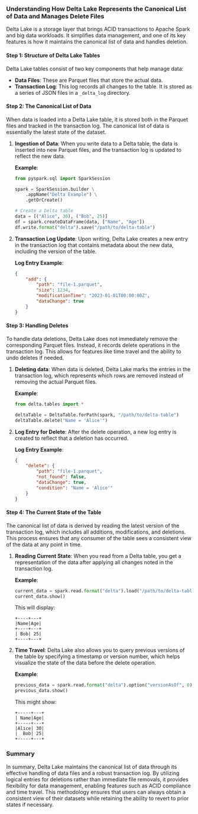 ### Understanding How Delta Lake Represents the Canonical List of Data and Manages Delete Files

Delta Lake is a storage layer that brings ACID transactions to Apache Spark and big data workloads. It simplifies data management, and one of its key features is how it maintains the canonical list of data and handles deletion.

#### Step 1: Structure of Delta Lake Tables

Delta Lake tables consist of two key components that help manage data:

- **Data Files**: These are Parquet files that store the actual data.
- **Transaction Log**: This log records all changes to the table. It is stored as a series of JSON files in a `_delta_log` directory.

#### Step 2: The Canonical List of Data

When data is loaded into a Delta Lake table, it is stored both in the Parquet files and tracked in the transaction log. The canonical list of data is essentially the latest state of the dataset.

1. **Ingestion of Data**:
   When you write data to a Delta table, the data is inserted into new Parquet files, and the transaction log is updated to reflect the new data.

   **Example**:
   ```python
   from pyspark.sql import SparkSession

   spark = SparkSession.builder \
       .appName("Delta Example") \
       .getOrCreate()

   # Create a Delta table
   data = [("Alice", 30), ("Bob", 25)]
   df = spark.createDataFrame(data, ["Name", "Age"])
   df.write.format("delta").save("/path/to/delta-table")
   ```

2. **Transaction Log Update**:
   Upon writing, Delta Lake creates a new entry in the transaction log that contains metadata about the new data, including the version of the table.

   **Log Entry Example**:
   ```json
   {
       "add": {
           "path": "file-1.parquet",
           "size": 1234,
           "modificationTime": "2023-01-01T00:00:00Z",
           "dataChange": true
       }
   }
   ```

#### Step 3: Handling Deletes

To handle data deletions, Delta Lake does not immediately remove the corresponding Parquet files. Instead, it records delete operations in the transaction log. This allows for features like time travel and the ability to undo deletes if needed.

1. **Deleting data**:
   When data is deleted, Delta Lake marks the entries in the transaction log, which represents which rows are removed instead of removing the actual Parquet files.

   **Example**:
   ```python
   from delta.tables import *

   deltaTable = DeltaTable.forPath(spark, "/path/to/delta-table")
   deltaTable.delete("Name = 'Alice'")
   ```

2. **Log Entry for Delete**:
   After the delete operation, a new log entry is created to reflect that a deletion has occurred.

   **Log Entry Example**:
   ```json
   {
       "delete": {
           "path": "file-1.parquet",
           "not_found": false,
           "dataChange": true,
           "condition": "Name = 'Alice'"
       }
   }
   ```

#### Step 4: The Current State of the Table

The canonical list of data is derived by reading the latest version of the transaction log, which includes all additions, modifications, and deletions. This process ensures that any consumer of the table sees a consistent view of the data at any point in time.

1. **Reading Current State**:
   When you read from a Delta table, you get a representation of the data after applying all changes noted in the transaction log.

   **Example**:
   ```python
   current_data = spark.read.format("delta").load("/path/to/delta-table")
   current_data.show()
   ```

   This will display:
   ```
   +----+---+
   |Name|Age|
   +----+---+
   | Bob| 25|
   +----+---+
   ```

2. **Time Travel**:
   Delta Lake also allows you to query previous versions of the table by specifying a timestamp or version number, which helps visualize the state of the data before the delete operation.

   **Example**:
   ```python
   previous_data = spark.read.format("delta").option("versionAsOf", 0).load("/path/to/delta-table")
   previous_data.show()
   ```

   This might show:
   ```
   +-----+---+
   | Name|Age|
   +-----+---+
   |Alice| 30|
   |  Bob| 25|
   +-----+---+
   ```

### Summary

In summary, Delta Lake maintains the canonical list of data through its effective handling of data files and a robust transaction log. By utilizing logical entries for deletions rather than immediate file removals, it provides flexibility for data management, enabling features such as ACID compliance and time travel. This methodology ensures that users can always obtain a consistent view of their datasets while retaining the ability to revert to prior states if necessary.
